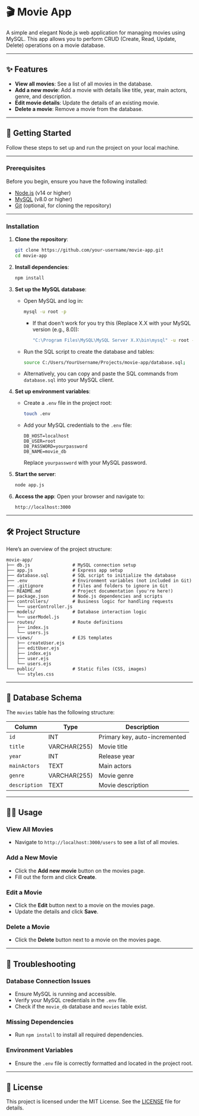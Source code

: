 # 🎬 Movie App

A simple and elegant Node.js web application for managing movies using MySQL. This app allows you to perform CRUD (Create, Read, Update, Delete) operations on a movie database.

---

## ✨ Features

- **View all movies**: See a list of all movies in the database.
- **Add a new movie**: Add a movie with details like title, year, main actors, genre, and description.
- **Edit movie details**: Update the details of an existing movie.
- **Delete a movie**: Remove a movie from the database.

---

## 🚀 Getting Started

Follow these steps to set up and run the project on your local machine.

---

### Prerequisites

Before you begin, ensure you have the following installed:

- [Node.js](https://nodejs.org/) (v14 or higher)
- [MySQL](https://dev.mysql.com/downloads/) (v8.0 or higher)
- [Git](https://git-scm.com/) (optional, for cloning the repository)

---

### Installation

1. **Clone the repository**:
   ```bash
   git clone https://github.com/your-username/movie-app.git
   cd movie-app
   ```

2. **Install dependencies**:
   ```bash
   npm install
   ```

3. **Set up the MySQL database**:
   - Open MySQL and log in:
     ```bash
     mysql -u root -p
     ```
     - If that doen't work for you try this (Replace X.X with your MySQL version (e.g., 8.0)):
         ```bash
         "C:\Program Files\MySQL\MySQL Server X.X\bin\mysql" -u root -p
         ```
   - Run the SQL script to create the database and tables:
     ```bash
     source C:/Users/YourUsername/Projects/movie-app/database.sql;
     ```
   - Alternatively, you can copy and paste the SQL commands from `database.sql` into your MySQL client.

4. **Set up environment variables**:
   - Create a `.env` file in the project root:
     ```bash
     touch .env
     ```
   - Add your MySQL credentials to the `.env` file:
     ```env
     DB_HOST=localhost
     DB_USER=root
     DB_PASSWORD=yourpassword
     DB_NAME=movie_db
     ```
     Replace `yourpassword` with your MySQL password.

5. **Start the server**:
   ```bash
   node app.js
   ```

6. **Access the app**:
   Open your browser and navigate to:
   ```
   http://localhost:3000
   ```

---

## 🛠️ Project Structure

Here’s an overview of the project structure:

```
movie-app/
├── db.js                # MySQL connection setup
├── app.js               # Express app setup
├── database.sql         # SQL script to initialize the database
├── .env                 # Environment variables (not included in Git)
├── .gitignore           # Files and folders to ignore in Git
├── README.md            # Project documentation (you're here!)
├── package.json         # Node.js dependencies and scripts
├── controllers/         # Business logic for handling requests
│   └── userController.js
├── models/              # Database interaction logic
│   └── userModel.js
├── routes/              # Route definitions
│   ├── index.js
│   └── users.js
├── views/               # EJS templates
│   ├── createUser.ejs
│   ├── editUser.ejs
│   ├── index.ejs
│   ├── user.ejs
│   └── users.ejs
└── public/              # Static files (CSS, images)
    └── styles.css
```

---

## 📄 Database Schema

The `movies` table has the following structure:

| Column        | Type         | Description                     |
|---------------|--------------|---------------------------------|
| `id`          | INT          | Primary key, auto-incremented   |
| `title`       | VARCHAR(255) | Movie title                    |
| `year`        | INT          | Release year                   |
| `mainActors`  | TEXT         | Main actors                    |
| `genre`       | VARCHAR(255) | Movie genre                    |
| `description` | TEXT         | Movie description              |

---

## 🧑‍💻 Usage

### View All Movies
- Navigate to `http://localhost:3000/users` to see a list of all movies.

### Add a New Movie
- Click the **Add new movie** button on the movies page.
- Fill out the form and click **Create**.

### Edit a Movie
- Click the **Edit** button next to a movie on the movies page.
- Update the details and click **Save**.

### Delete a Movie
- Click the **Delete** button next to a movie on the movies page.

---

## 🛑 Troubleshooting

### Database Connection Issues
- Ensure MySQL is running and accessible.
- Verify your MySQL credentials in the `.env` file.
- Check if the `movie_db` database and `movies` table exist.

### Missing Dependencies
- Run `npm install` to install all required dependencies.

### Environment Variables
- Ensure the `.env` file is correctly formatted and located in the project root.

---

## 📜 License

This project is licensed under the MIT License. See the [LICENSE](LICENSE) file for details.

